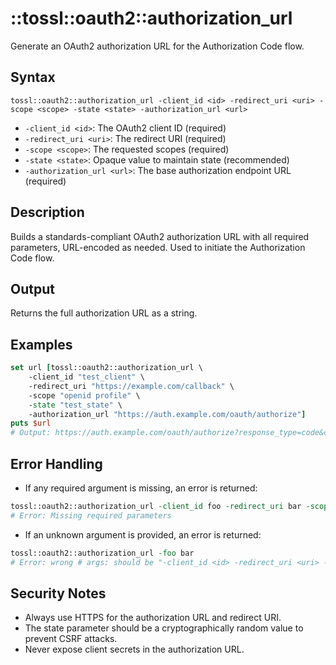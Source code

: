 # ::tossl::oauth2::authorization_url

Generate an OAuth2 authorization URL for the Authorization Code flow.

## Syntax

    tossl::oauth2::authorization_url -client_id <id> -redirect_uri <uri> -scope <scope> -state <state> -authorization_url <url>

- `-client_id <id>`: The OAuth2 client ID (required)
- `-redirect_uri <uri>`: The redirect URI (required)
- `-scope <scope>`: The requested scopes (required)
- `-state <state>`: Opaque value to maintain state (recommended)
- `-authorization_url <url>`: The base authorization endpoint URL (required)

## Description

Builds a standards-compliant OAuth2 authorization URL with all required parameters, URL-encoded as needed. Used to initiate the Authorization Code flow.

## Output

Returns the full authorization URL as a string.

## Examples

```tcl
set url [tossl::oauth2::authorization_url \
    -client_id "test_client" \
    -redirect_uri "https://example.com/callback" \
    -scope "openid profile" \
    -state "test_state" \
    -authorization_url "https://auth.example.com/oauth/authorize"]
puts $url
# Output: https://auth.example.com/oauth/authorize?response_type=code&client_id=test_client&redirect_uri=https%3A%2F%2Fexample.com%2Fcallback&scope=openid%20profile&state=test_state
```

## Error Handling

- If any required argument is missing, an error is returned:

```tcl
tossl::oauth2::authorization_url -client_id foo -redirect_uri bar -scope baz
# Error: Missing required parameters
```

- If an unknown argument is provided, an error is returned:

```tcl
tossl::oauth2::authorization_url -foo bar
# Error: wrong # args: should be "-client_id <id> -redirect_uri <uri> -scope <scope> -state <state> -authorization_url <url>"
```

## Security Notes

- Always use HTTPS for the authorization URL and redirect URI.
- The state parameter should be a cryptographically random value to prevent CSRF attacks.
- Never expose client secrets in the authorization URL. 